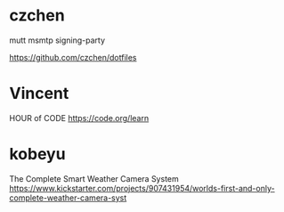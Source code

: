 # czchen

mutt
msmtp
signing-party

<https://github.com/czchen/dotfiles>  

# Vincent

HOUR of CODE
<https://code.org/learn>  

# kobeyu

The Complete Smart Weather Camera System
<https://www.kickstarter.com/projects/907431954/worlds-first-and-only-complete-weather-camera-syst>  